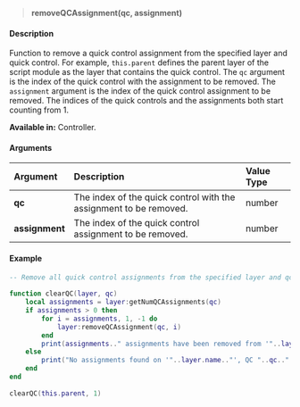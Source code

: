 >**removeQCAssignment(qc, assignment)**

#### Description

Function to remove a quick control assignment from the specified layer and quick control. For example, ``this.parent`` defines the parent layer of the script module as the layer that contains the quick control. The ``qc`` argument is the index of the quick control with the assignment to be removed. The ``assignment`` argument is the index of the quick control assignment to be removed. The indices of the quick controls and the assignments both start counting from 1.

**Available in:** Controller.

#### Arguments

|Argument|Description|Value Type|
|:-|:-|:-|
|**qc**|The index of the quick control with the assignment to be removed.|number|
|**assignment**|The index of the quick control assignment to be removed.|number|

#### Example

```lua
-- Remove all quick control assignments from the specified layer and qc.
 
function clearQC(layer, qc)
    local assignments = layer:getNumQCAssignments(qc)
    if assignments > 0 then
        for i = assignments, 1, -1 do
            layer:removeQCAssignment(qc, i)
        end
        print(assignments.." assignments have been removed from '"..layer.name.."', QC "..qc..".")
    else
        print("No assignments found on '"..layer.name.."', QC "..qc..".")
    end
end
 
clearQC(this.parent, 1)
```

